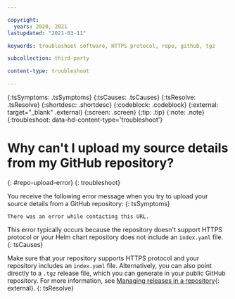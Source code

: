 ```yaml
---

copyright:
  years: 2020, 2021
lastupdated: "2021-03-11"

keywords: troubleshoot software, HTTPS protocol, repo, github, tgz

subcollection: third-party

content-type: troubleshoot

---
```


{:tsSymptoms: .tsSymptoms}
{:tsCauses: .tsCauses}
{:tsResolve: .tsResolve}
{:shortdesc: .shortdesc}
{:codeblock: .codeblock}
{:external: target="_blank" .external}
{:screen: .screen}
{:tip: .tip}
{:note: .note}
{:troubleshoot: data-hd-content-type='troubleshoot'}

# Why can't I upload my source details from my GitHub repository?
{: #repo-upload-error}
{: troubleshoot}

You receive the following error message when you try to upload your source details from a GitHub repository:
{: tsSymptoms}

`There was an error while contacting this URL.`

This error typically occurs because the repository doesn't support HTTPS protocol or your Helm chart repository does not include an `index.yaml` file. 
{: tsCauses}

Make sure that your repository supports HTTPS protocol and your repository includes an `index.yaml` file. Alternatively, you can also point directly to a `.tgz` release file, which you can generate in your public GitHub repository. For more information, see [Managing releases in a repository](https://docs.github.com/en/free-pro-team@latest/github/administering-a-repository/managing-releases-in-a-repository){: external}.
{: tsResolve}
